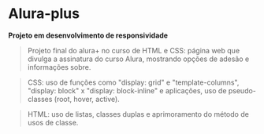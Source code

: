 # Alura-plus
**Projeto em desenvolvimento de responsividade**

>Projeto final do alura+ no curso de HTML e CSS: página web que divulga a assinatura do curso Alura, mostrando opções de adesão e informações sobre.

>CSS: uso de funções como "display: grid" e "template-columns", "display: block" x "display: block-inline" e aplicações, uso de pseudo-classes (root, hover, active).

>HTML: uso de listas, classes duplas e aprimoramento do método de usos de classe.
